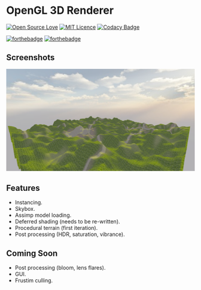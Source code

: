 # OpenGL 3D Renderer

[![Open Source Love](https://badges.frapsoft.com/os/v1/open-source.png?v=103)](https://github.com/ellerbrock/open-source-badges/)
[![MIT Licence](https://badges.frapsoft.com/os/mit/mit.svg?v=103)](https://opensource.org/licenses/mit-license.php)
[![Codacy Badge](https://api.codacy.com/project/badge/Grade/fd7023ebf2e941eeb7d4f67cf9c6ea1f)](https://www.codacy.com/app/htmlboss/OpenGL-Renderer?utm_source=github.com&amp;utm_medium=referral&amp;utm_content=htmlboss/OpenGL-Renderer&amp;utm_campaign=Badge_Grade)

[![forthebadge](http://forthebadge.com/images/badges/designed-in-ms-paint.svg)](http://forthebadge.com)
[![forthebadge](http://forthebadge.com/images/badges/powered-by-water.svg)](http://forthebadge.com)

## Screenshots
![Current Build](https://github.com/htmlboss/OpenGL-Renderer/blob/master/MP-APS/img/01.png "Current Build")

## Features
* Instancing.
* Skybox.
* Assimp model loading.
* Deferred shading (needs to be re-written).
* Procedural terrain (first iteration).
* Post processing (HDR, saturation, vibrance).

## Coming Soon
* Post processing (bloom, lens flares).
* GUI.
* Frustim culling.